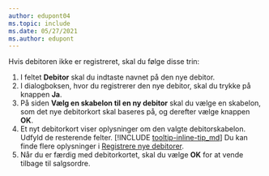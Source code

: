 ```yaml
---
author: edupont04
ms.topic: include
ms.date: 05/27/2021
ms.author: edupont
---
```


Hvis debitoren ikke er registreret, skal du følge disse trin:

1. I feltet **Debitor** skal du indtaste navnet på den nye debitor.
2. I dialogboksen, hvor du registrerer den nye debitor, skal du trykke på knappen **Ja**.
3. På siden **Vælg en skabelon til en ny debitor** skal du vælge en skabelon, som det nye debitorkort skal baseres på, og derefter vælge knappen **OK**.
4. Et nyt debitorkort viser oplysninger om den valgte debitorskabelon. Udfyld de resterende felter. [!INCLUDE [tooltip-inline-tip_md](tooltip-inline-tip_md.md)] Du kan finde flere oplysninger i [Registrere nye debitorer](../sales-how-register-new-customers.md).  
5. Når du er færdig med debitorkortet, skal du vælge **OK** for at vende tilbage til salgsordre.
